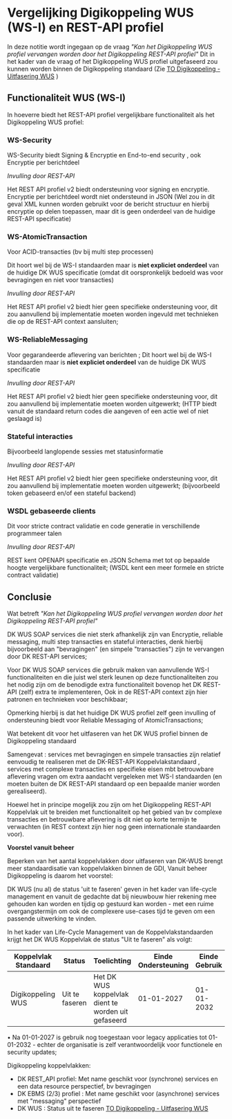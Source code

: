 # Vergelijking  Digikoppeling WUS (WS-I) en REST-API profiel 

In deze notitie wordt ingegaan op de vraag _"Kan het Digikoppeling WUS profiel vervangen worden door het Digikoppeling REST-API profiel"_
Dit in het kader van de vraag of het Digikoppeling WUS profiel uitgefaseerd zou kunnen worden binnen de Digikoppeling standaard (Zie  [TO Digikoppeling - Uitfasering WUS](https://github.com/Logius-standaarden/Overleg/tree/main/Digikoppeling/2024-12-10#uitfasering-wus)
)

## Functionaliteit WUS (WS-I)

In hoeverre biedt het REST-API profiel vergelijkbare functionaliteit als het Digikoppeling WUS profiel:

### WS-Security

WS-Security biedt Signing & Encryptie en End-to-end security ,  ook Encryptie per berichtdeel

_Invulling door REST-API_
  
Het REST API profiel v2  biedt ondersteuning voor signing en encryptie. Encryptie per berichtdeel wordt niet ondersteund in JSON
(Wel zou in dit geval XML kunnen worden gebruikt voor de bericht structuur en hierbij encryptie op delen toepassen, maar dit is geen onderdeel van de huidige REST-API specificatie)

### WS-AtomicTransaction

Voor ACID-transacties (bv bij multi step processen)

Dit hoort wel bij de WS-I standaarden maar is __niet expliciet onderdeel__ van de huidige DK WUS specificatie (omdat dit oorspronkelijk bedoeld was voor bevragingen en niet voor transacties)

_Invulling door REST-API_

Het REST API profiel v2 biedt hier geen specifieke ondersteuning voor, dit zou aanvullend bij implementatie moeten worden ingevuld met technieken die op de REST-API context aansluiten;

### WS-ReliableMessaging 

Voor gegarandeerde aflevering van berichten ; Dit hoort wel bij de WS-I standaarden maar is __niet expliciet onderdeel__ van de huidige DK WUS specificatie 

_Invulling door REST-API_

Het REST API profiel v2 biedt hier geen specifieke ondersteuning voor, dit zou aanvullend bij implementatie moeten worden uitgewerkt;
(HTTP biedt vanuit de standaard return codes die aangeven of een actie wel of niet geslaagd is)

### Stateful interacties

Bijvoorbeeld langlopende sessies met statusinformatie

_Invulling door REST-API_

Het REST API profiel v2 biedt hier geen specifieke ondersteuning voor, dit zou aanvullend bij implementatie moeten worden uitgewerkt;
(bijvoorbeeld token gebaseerd en/of een stateful backend)

### WSDL gebaseerde clients

Dit voor stricte contract validatie en code generatie in verschillende programmeer talen

_Invulling door REST-API_

REST kent OPENAPI specificatie en JSON Schema met tot op bepaalde hoogte vergelijkbare functionaliteit;
(WSDL kent een meer formele en stricte contract validatie)


## Conclusie

Wat betreft _"Kan het Digikoppeling WUS profiel vervangen worden door het Digikoppeling REST-API profiel"_

DK WUS SOAP services die niet sterk afhankelijk zijn van Encryptie, reliable messaging, multi step transacties en stateful interacties, denk hierbij bijvoorbeeld aan "bevragingen" (en simpele "transacties") zijn te vervangen door DK REST-API services;

Voor DK WUS SOAP services die gebruik maken van aanvullende WS-I functionaliteiten en die juist wel sterk leunen op deze functionaliteiten zou het nodig zijn om de benodigde extra functionaliteit bovenop het DK REST-API (zelf) extra te implementeren, Ook in de REST-API context zijn hier patronen en technieken voor beschikbaar;

Opmerking hierbij is dat het huidige DK WUS profiel zelf geen invulling of ondersteuning biedt voor Reliable Messaging of AtomicTransactions; 

Wat betekent dit voor het uitfaseren van het DK WUS profiel binnen de Digikoppeling standaard

Samengevat : services met bevragingen en simpele transacties zijn relatief eenvoudig te realiseren met de DK-REST-API Koppelvlakstandaard , services met complexe transacties en specifieke eisen mbt betrouwbare aflevering vragen om extra aandacht vergeleken met WS-I standaarden (en moeten buiten de DK REST-API standaard op een bepaalde manier worden gerealiseerd).

Hoewel het in principe mogelijk zou zijn om het Digikoppeling REST-API Koppelvlak uit te breiden met functionaliteit op het gebied van bv complexe transacties en betrouwbare aflevering is dit niet op korte termijn te verwachten (in REST context zijn hier nog geen internationale standaarden voor).

__Voorstel vanuit beheer__

Beperken van het aantal koppelvlakken door uitfaseren van DK-WUS brengt meer standaardisatie van koppelvlakken binnen de GDI,
Vanuit beheer Digikoppeling is daarom het voorstel:

DK WUS (nu al) de status 'uit te faseren' geven in het kader van life-cycle management en vanuit de gedachte dat bij nieuwbouw hier rekening mee gehouden kan worden en tijdig op gestuurd kan worden - met een ruime overgangstermijn om ook de complexere use-cases tijd te geven om een passende uitwerking te vinden.

In het kader van Life-Cycle Management van de Koppelvlakstandaarden krijgt het DK WUS Koppelvlak de status "Uit te faseren" als volgt:

Koppelvlak Standaard| Status | Toelichting | Einde Ondersteuning| Einde Gebruik |
|----| -------|--------------|------|---|
|Digikoppeling WUS |  Uit te faseren | Het DK WUS koppelvlak dient te worden uit gefaseerd |  01-01-2027  | 01-01-2032|

•	Na 01-01-2027 is gebruik nog toegestaan voor legacy applicaties tot 01-01-2032 - echter de organisatie is zelf verantwoordelijk voor functionele en security updates;


Digikoppeling koppelvlakken:
- DK REST_API profiel: Met name geschikt voor (synchrone) services en een data resource perspectief, bv bevragingen
- DK EBMS (2/3) profiel : Met name geschikt voor (asynchrone) services met "messaging" perspectief 
- DK WUS : Status uit te faseren [TO Digikoppeling - Uitfasering WUS](https://github.com/Logius-standaarden/Overleg/tree/main/Digikoppeling/2024-12-10#uitfasering-wus)

 



